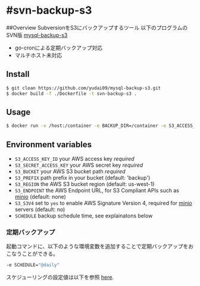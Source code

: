 #svn-backup-s3
====

##Overview
SubversionをS3にバックアップするツール
以下のプログラムのSVN版
[mysql-backup-s3](https://github.com/schickling/dockerfiles/tree/master/mysql-backup-s3)

* go-cronによる定期バックアップ対応
* マルチホスト未対応

## Install
```sh
$ git cloan https://github.com/yudai09/mysql-backup-s3.git
$ docker build -f ./Dockerfile -t svn-backup-s3 .
```

## Usage

```sh
$ docker run -v /host:/container -e BACKUP_DIR=/container -e S3_ACCESS_KEY_ID=key -e S3_SECRET_ACCESS_KEY=secret -e S3_BUCKET=my-bucket -e S3_PREFIX=backup -e S3_ENDPOINT=cloud-endpoint svn-backup-s3
```

## Environment variables

- `S3_ACCESS_KEY_ID` your AWS access key *required*
- `S3_SECRET_ACCESS_KEY` your AWS secret key *required*
- `S3_BUCKET` your AWS S3 bucket path *required*
- `S3_PREFIX` path prefix in your bucket (default: 'backup')
- `S3_REGION` the AWS S3 bucket region (default: us-west-1)
- `S3_ENDPOINT` the AWS Endpoint URL, for S3 Compliant APIs such as [minio](https://minio.io) (default: none)
- `S3_S3V4` set to `yes` to enable AWS Signature Version 4, required for [minio](https://minio.io) servers (default: no)
- `SCHEDULE` backup schedule time, see explainatons below

### 定期バックアップ

起動コマンドに、以下のような環境変数を追加することで定期バックアップをおこなうことができる。
```sh
-e SCHEDULE="@daily"
```
スケジューリングの設定値は以下を参照
[here](http://godoc.org/github.com/robfig/cron#hdr-Predefined_schedules).

